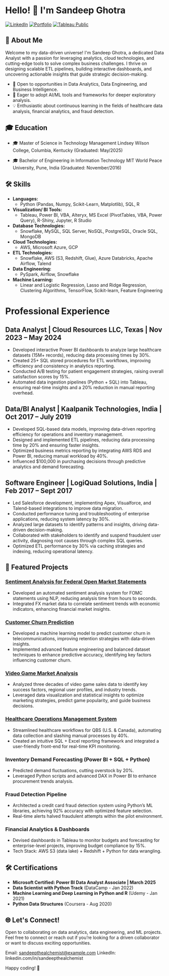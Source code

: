 # Hello! 👋 I'm Sandeep Ghotra

[![LinkedIn](https://img.shields.io/badge/LinkedIn-Connect-blue)](https://www.linkedin.com/in/sandeepthealchemist/)
[![Portfolio](https://img.shields.io/badge/Portfolio-View-brightgreen)](https://www.datascienceportfol.io/sandeepthealchemist)
[![Tableau Public](https://img.shields.io/badge/Tableau%20Public-View-blue)](https://public.tableau.com/app/profile/sandeep.ghotra/vizzes)

## 🚀 About Me

Welcome to my data-driven universe! 
I'm Sandeep Ghotra, a dedicated Data Analyst with a passion for leveraging analytics, cloud technologies, and cutting-edge tools to solve complex business challenges. I thrive on designing scalable ETL pipelines, building interactive dashboards, and uncovering actionable insights that guide strategic decision-making.

+ 🔭 Open to opportunities in Data Analytics, Data Engineering, and Business Intelligence.
+ 🌱 Eager to adopt AI/ML tools and frameworks for deeper exploratory analysis.
+ 💡 Enthusiastic about continuous learning in the fields of healthcare data analysis, financial analytics, and fraud detection.

## 🎓 Education

- 🎓  Master of Science in Technology Management
Lindsey Wilson College, Columbia, Kentucky
(Graduated: May/2025)

- 🎓 Bachelor of Engineering in Information Technology
MIT World Peace University, Pune, India
(Graduated: November/2016)
 

## 🛠️ Skills

- **Languages:** 
  - Python (Pandas, Numpy, Scikit-Learn, Matplotlib), SQL, R
- **Visualization/ BI Tools:** 
  - Tableau, Power BI, VBA, Alteryx, MS Excel (PivotTables, VBA, Power Query), R-Shiny, Jupyter, R Studio
- **Database Technologies:** 
  - Snowflake, MySQL, SQL Server, NoSQL, PostgreSQL, Oracle SQL, MongoDB
- **Cloud Technologies:** 
  - AWS, Microsoft Azure, GCP
- **ETL Technologies:** 
  - Snowflake, AWS (S3, Redshift, Glue), Azure Databricks, Apache Airflow, Talend
- **Data Engineering:** 
  - PySpark, Airflow, Snowflake
- **Machine Learning:** 
  - Linear and Logistic Regression, Lasso and Ridge Regression, Clustering Algorithms, TensorFlow, Scikit-learn, Feature Engineering
 
# Professional Experience

## Data Analyst | Cloud Resources LLC, Texas | Nov 2023 – May 2024

- Developed interactive Power BI dashboards to analyze large healthcare datasets (15M+ records), reducing data processing times by 30%.
- Created 25+ SQL stored procedures for ETL workflows, improving efficiency and consistency in analytics reporting.
- Conducted A/B testing for patient engagement strategies, raising overall satisfaction scores by 15%.
- Automated data ingestion pipelines (Python + SQL) into Tableau, ensuring real-time insights and a 20% reduction in manual reporting overhead.

##  Data/BI Analyst | Kaalpanik Technologies, India | Oct 2017 – July 2019

- Developed SQL-based data models, improving data-driven reporting efficiency for operations and inventory management.
- Designed and implemented ETL pipelines, reducing data processing time by 20% and ensuring faster insights.
- Optimized business metrics reporting by integrating AWS RDS and Power BI, reducing manual workload by 40%.
- Influenced $100,000 in purchasing decisions through predictive analytics and demand forecasting.

## Software Engineer | LogiQuad Solutions, India | Feb 2017 – Sept 2017

- Led Salesforce development, implementing Apex, Visualforce, and Talend-based integrations to improve data migration.
- Conducted performance tuning and troubleshooting of enterprise applications, reducing system latency by 30%.
- Analyzed large datasets to identify patterns and insights, driving data-driven decision-making.
- Collaborated with stakeholders to identify and suspend fraudulent user activity, diagnosing root causes through complex SQL queries.
- Optimized ETL performance by 30% via caching strategies and indexing, reducing operational latency.

## 🚀 Featured Projects

### [Sentiment Analysis for Federal Open Market Statements](https://github.com/BlendedAscended/Sentiment-Analysis-for-Federal-Bank-Statements)

- Developed an automated sentiment analysis system for FOMC statements using NLP, reducing analysis time from hours to seconds.
- Integrated FX market data to correlate sentiment trends with economic indicators, enhancing financial market insights.

### [Customer Churn Prediction](https://github.com/BlendedAscended/Customer-Churn-Prediction-using-ML)

- Developed a machine learning model to predict customer churn in telecommunications, improving retention strategies with data-driven insights.
- Implemented advanced feature engineering and balanced dataset techniques to enhance predictive accuracy, identifying key factors influencing    customer churn.

### [Video Game Market Analysis](https://github.com/BlendedAscended/Video-Games-Market-Analysis)

- Analyzed three decades of video game sales data to identify key success factors, regional user profiles, and industry trends.
- Leveraged data visualization and statistical insights to optimize marketing strategies, predict game popularity, and guide business decisions.

### [Healthcare Operations Management System](https://qbs.com/)

- Streamlined healthcare workflows for QBS (U.S. & Canada), automating data collection and slashing manual processes by 40%.
- Created an intuitive SQL + Excel reporting framework and integrated a user-friendly front-end for real-time KPI monitoring.

### Inventory Demand Forecasting (Power BI + SQL + Python)

- Predicted demand fluctuations, cutting overstock by 20%.
- Leveraged Python scripts and advanced DAX in Power BI to enhance procurement trends analysis.

### Fraud Detection Pipeline

-  Architected a credit card fraud detection system using Python’s ML libraries, achieving 92% accuracy with optimized feature selection.
-  Real-time alerts halved fraudulent attempts within the pilot environment.

### Financial Analytics & Dashboards

- Devised dashboards in Tableau to monitor budgets and forecasting for enterprise-level projects, improving budget compliance by 15%.
- Tech Stack: AWS S3 (data lake) + Redshift + Python for data wrangling.


## 🛠️ Certifications

- **Microsoft Certified: Power BI Data Analyst Associate | March 2025** 
- **Data Scientist with Python Track** (DataCamp - Jan 2022)
- **Machine Learning and Deep Learning in Python and R** (Udemy - Jan 2021)
- **Python Data Structures** (Coursera - Aug 2020)


## 🌐 Let's Connect!

Open to collaborating on data analytics, data engineering, and ML projects. Feel free to connect or reach out if you’re looking for a driven collaborator or want to discuss exciting opportunities.

Email: sandeepthealchemist@example.com
LinkedIn: linkedin.com/in/sandeepthealchemist

Happy coding! 🚀


